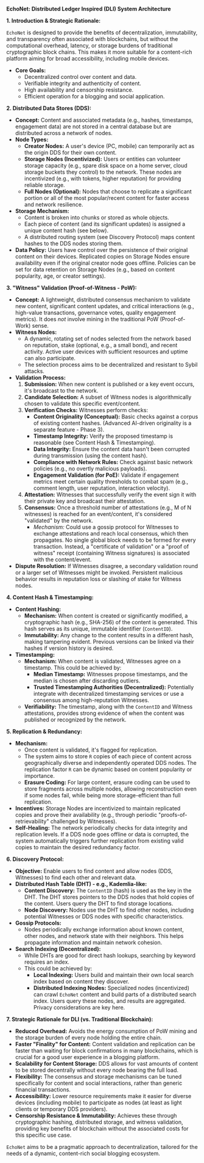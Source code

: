 **EchoNet: Distributed Ledger Inspired (DLI) System Architecture**

**1. Introduction & Strategic Rationale:**

`EchoNet` is designed to provide the benefits of decentralization, immutability, and transparency often associated with blockchains, but without the computational overhead, latency, or storage burdens of traditional cryptographic block chains. This makes it more suitable for a content-rich platform aiming for broad accessibility, including mobile devices.

*   **Core Goals:**
    *   Decentralized control over content and data.
    *   Verifiable integrity and authenticity of content.
    *   High availability and censorship resistance.
    *   Efficient operation for a blogging and social application.

**2. Distributed Data Stores (DDS):**

*   **Concept:** Content and associated metadata (e.g., hashes, timestamps, engagement data) are not stored in a central database but are distributed across a network of nodes.
*   **Node Types:**
    *   **Creator Nodes:** A user's device (PC, mobile) can temporarily act as the origin DDS for their own content.
    *   **Storage Nodes (Incentivized):** Users or entities can volunteer storage capacity (e.g., spare disk space on a home server, cloud storage buckets they control) to the network. These nodes are incentivized (e.g., with tokens, higher reputation) for providing reliable storage.
    *   **Full Nodes (Optional):** Nodes that choose to replicate a significant portion or all of the most popular/recent content for faster access and network resilience.
*   **Storage Mechanism:**
    *   Content is broken into chunks or stored as whole objects.
    *   Each piece of content (and its significant updates) is assigned a unique content hash (see below).
    *   A distributed routing system (see Discovery Protocol) maps content hashes to the DDS nodes storing them.
*   **Data Policy:** Users have control over the persistence of their original content on their devices. Replicated copies on Storage Nodes ensure availability even if the original creator node goes offline. Policies can be set for data retention on Storage Nodes (e.g., based on content popularity, age, or creator settings).

**3. "Witness" Validation (Proof-of-Witness - PoW):**

*   **Concept:** A lightweight, distributed consensus mechanism to validate new content, significant content updates, and critical interactions (e.g., high-value transactions, governance votes, quality engagement metrics). It does *not* involve mining in the traditional PoW (Proof-of-Work) sense.
*   **Witness Nodes:**
    *   A dynamic, rotating set of nodes selected from the network based on reputation, stake (optional, e.g., a small bond), and recent activity. Active user devices with sufficient resources and uptime can also participate.
    *   The selection process aims to be decentralized and resistant to Sybil attacks.
*   **Validation Process:**
    1.  **Submission:** When new content is published or a key event occurs, it's broadcast to the network.
    2.  **Candidate Selection:** A subset of Witness nodes is algorithmically chosen to validate this specific event/content.
    3.  **Verification Checks:** Witnesses perform checks:
        *   **Content Originality (Conceptual):** Basic checks against a corpus of existing content hashes. (Advanced AI-driven originality is a separate feature - Phase 3).
        *   **Timestamp Integrity:** Verify the proposed timestamp is reasonable (see Content Hash & Timestamping).
        *   **Data Integrity:** Ensure the content data hasn't been corrupted during transmission (using the content hash).
        *   **Compliance with Network Rules:** Check against basic network policies (e.g., no overtly malicious payloads).
        *   **Engagement Validation (for PoE):** Validate if engagement metrics meet certain quality thresholds to combat spam (e.g., comment length, user reputation, interaction velocity).
    4.  **Attestation:** Witnesses that successfully verify the event sign it with their private key and broadcast their attestation.
    5.  **Consensus:** Once a threshold number of attestations (e.g., M of N witnesses) is reached for an event/content, it's considered "validated" by the network.
        *   *Mechanism:* Could use a gossip protocol for Witnesses to exchange attestations and reach local consensus, which then propagates. No single global block needs to be formed for every transaction. Instead, a "certificate of validation" or a "proof of witness" receipt (containing Witness signatures) is associated with the content/event.
*   **Dispute Resolution:** If Witnesses disagree, a secondary validation round or a larger set of Witnesses might be invoked. Persistent malicious behavior results in reputation loss or slashing of stake for Witness nodes.

**4. Content Hash & Timestamping:**

*   **Content Hashing:**
    *   **Mechanism:** When content is created or significantly modified, a cryptographic hash (e.g., SHA-256) of the content is generated. This hash serves as its unique, immutable identifier (`ContentID`).
    *   **Immutability:** Any change to the content results in a different hash, making tampering evident. Previous versions can be linked via their hashes if version history is desired.
*   **Timestamping:**
    *   **Mechanism:** When content is validated, Witnesses agree on a timestamp. This could be achieved by:
        *   **Median Timestamp:** Witnesses propose timestamps, and the median is chosen after discarding outliers.
        *   **Trusted Timestamping Authorities (Decentralized):** Potentially integrate with decentralized timestamping services or use a consensus among high-reputation Witnesses.
    *   **Verifiability:** The timestamp, along with the `ContentID` and Witness attestations, provides strong evidence of when the content was published or recognized by the network.

**5. Replication & Redundancy:**

*   **Mechanism:**
    *   Once content is validated, it's flagged for replication.
    *   The system aims to store `R` copies of each piece of content across geographically diverse and independently operated DDS nodes. The replication factor `R` can be dynamic based on content popularity or importance.
    *   **Erasure Coding:** For large content, erasure coding can be used to store fragments across multiple nodes, allowing reconstruction even if some nodes fail, while being more storage-efficient than full replication.
*   **Incentives:** Storage Nodes are incentivized to maintain replicated copies and prove their availability (e.g., through periodic "proofs-of-retrievability" challenged by Witnesses).
*   **Self-Healing:** The network periodically checks for data integrity and replication levels. If a DDS node goes offline or data is corrupted, the system automatically triggers further replication from existing valid copies to maintain the desired redundancy factor.

**6. Discovery Protocol:**

*   **Objective:** Enable users to find content and allow nodes (DDS, Witnesses) to find each other and relevant data.
*   **Distributed Hash Table (DHT) - e.g., Kademlia-like:**
    *   **Content Discovery:** The `ContentID` (hash) is used as the key in the DHT. The DHT stores pointers to the DDS nodes that hold copies of the content. Users query the DHT to find storage locations.
    *   **Node Discovery:** Nodes use the DHT to find other nodes, including potential Witnesses or DDS nodes with specific characteristics.
*   **Gossip Protocols:**
    *   Nodes periodically exchange information about known content, other nodes, and network state with their neighbors. This helps propagate information and maintain network cohesion.
*   **Search Indexing (Decentralized):**
    *   While DHTs are good for direct hash lookups, searching by keyword requires an index.
    *   This could be achieved by:
        *   **Local Indexing:** Users build and maintain their own local search index based on content they discover.
        *   **Distributed Indexing Nodes:** Specialized nodes (incentivized) can crawl `EchoNet` content and build parts of a distributed search index. Users query these nodes, and results are aggregated. Privacy considerations are key here.

**7. Strategic Rationale for DLI (vs. Traditional Blockchain):**

*   **Reduced Overhead:** Avoids the energy consumption of PoW mining and the storage burden of every node holding the entire chain.
*   **Faster "Finality" for Content:** Content validation and replication can be faster than waiting for block confirmations in many blockchains, which is crucial for a good user experience in a blogging platform.
*   **Scalability for Content Storage:** DDS allows for vast amounts of content to be stored decentrally without every node bearing the full load.
*   **Flexibility:** The consensus and storage mechanisms can be tuned specifically for content and social interactions, rather than generic financial transactions.
*   **Accessibility:** Lower resource requirements make it easier for diverse devices (including mobile) to participate as nodes (at least as light clients or temporary DDS providers).
*   **Censorship Resistance & Immutability:** Achieves these through cryptographic hashing, distributed storage, and witness validation, providing key benefits of blockchain without the associated costs for this specific use case.

`EchoNet` aims to be a pragmatic approach to decentralization, tailored for the needs of a dynamic, content-rich social blogging ecosystem.
